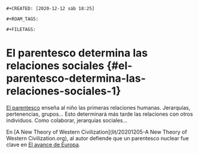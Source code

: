```{=org}
#+CREATED: [2020-12-12 sáb 18:25]
```
```{=org}
#+ROAM_TAGS: 
```
```{=org}
#+FILETAGS: 
```
# El parentesco determina las relaciones sociales {#el-parentesco-determina-las-relaciones-sociales-1}

[El parentesco](202012082000-el_parentesco.org) enseña al niño las
primeras relaciones humanas. Jerarquías, pertenencias, grupos... Esto
determinará más tarde las relaciones con otros individuos. Como
colaborar, jerarquías sociales...

En [A New Theory of Western
Civilization](lit/20201205-A New Theory of Western Civilization.org), al
autor defiende que un parentesco nuclear fue clave en [El avance de
Europa](202012082103-el_avance_de_europa.org).
